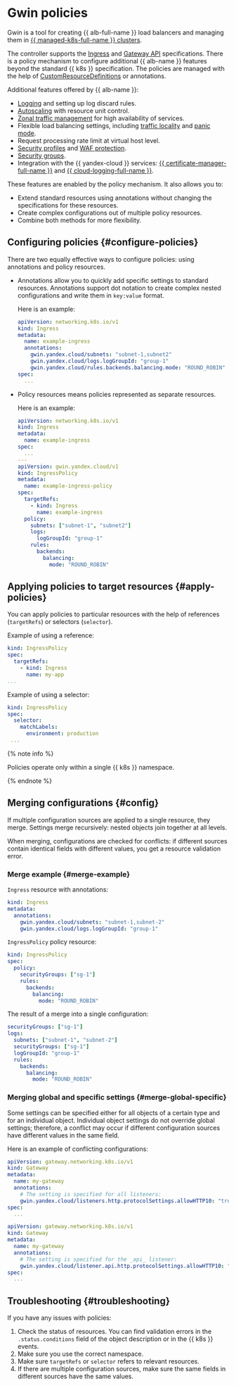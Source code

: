 # Gwin policies

Gwin is a tool for creating {{ alb-full-name }} load balancers and managing them in [{{ managed-k8s-full-name }} clusters](../../../managed-kubernetes/concepts/index.md#kubernetes-cluster).

The controller supports the [Ingress](https://kubernetes.io/docs/concepts/services-networking/ingress/) and [Gateway API](https://gateway-api.sigs.k8s.io/) specifications. There is a policy mechanism to configure additional {{ alb-name }} features beyond the standard {{ k8s }} specification. The policies are managed with the help of [CustomResourceDefinitions](https://kubernetes.io/docs/tasks/extend-kubernetes/custom-resources/custom-resource-definitions/) or annotations.

Additional features offered by {{ alb-name }}:

* [Logging](../../../application-load-balancer/concepts/application-load-balancer.md#logging) and setting up log discard rules.
* [Autoscaling](../../../application-load-balancer/concepts/application-load-balancer.md#lcu-scaling) with resource unit control.
* [Zonal traffic management](../../../application-load-balancer/concepts/application-load-balancer.md#lb-location) for high availability of services.
* Flexible load balancing settings, including [traffic locality](../../../application-load-balancer/concepts/backend-group.md#locality) and [panic mode](../../../application-load-balancer/concepts/backend-group.md#panic-mode).
* Request processing rate limit at virtual host level.
* [Security profiles](../../../smartwebsecurity/concepts/profiles.md) and [WAF protection](../../../smartwebsecurity/concepts/waf.md).
* [Security groups](../../../vpc/concepts/security-groups.md).
* Integration with the {{ yandex-cloud }} services: [{{ certificate-manager-full-name }}](../../../certificate-manager/index.yaml) and [{{ cloud-logging-full-name }}](../../../logging/index.yaml).

These features are enabled by the policy mechanism. It also allows you to:

* Extend standard resources using annotations without changing the specifications for these resources.
* Create complex configurations out of multiple policy resources.
* Combine both methods for more flexibility.

## Configuring policies {#configure-policies}

There are two equally effective ways to configure policies: using annotations and policy resources.

* Annotations allow you to quickly add specific settings to standard resources. Annotations support dot notation to create complex nested configurations and write them in `key:value` format.

  Here is an example:

    ```yaml
    apiVersion: networking.k8s.io/v1
    kind: Ingress
    metadata:
      name: example-ingress
      annotations:
        gwin.yandex.cloud/subnets: "subnet-1,subnet2"
        gwin.yandex.cloud/logs.logGroupId: "group-1"
        gwin.yandex.cloud/rules.backends.balancing.mode: "ROUND_ROBIN"
    spec:
      ...
    ```

* Policy resources means policies represented as separate resources.

  Here is an example:

    ```yaml
    apiVersion: networking.k8s.io/v1
    kind: Ingress
    metadata:
      name: example-ingress
    spec:
      ...
    ---
    apiVersion: gwin.yandex.cloud/v1
    kind: IngressPolicy
    metadata:
      name: example-ingress-policy
    spec:
      targetRefs:
        - kind: Ingress
          name: example-ingress
      policy:
        subnets: ["subnet-1", "subnet2"]
        logs:
          logGroupId: "group-1"
        rules:
          backends:
            balancing:
              mode: "ROUND_ROBIN"
    ```

## Applying policies to target resources {#apply-policies}

You can apply policies to particular resources with the help of references (`targetRefs`) or selectors (`selector`).

Example of using a reference:

```yaml
kind: IngressPolicy
spec:
  targetRefs:
    - kind: Ingress
      name: my-app
...
```

Example of using a selector:

```yaml
kind: IngressPolicy
spec:
  selector:
    matchLabels:
      environment: production
 ...
```

{% note info %}

Policies operate only within a single {{ k8s }} namespace.

{% endnote %}

## Merging configurations {#config}

If multiple configuration sources are applied to a single resource, they merge. Settings merge recursively: nested objects join together at all levels. 

When merging, configurations are checked for conflicts: if different sources contain identical fields with different values, you get a resource validation error.

### Merge example {#merge-example}

`Ingress` resource with annotations:

```yaml
kind: Ingress
metadata:
  annotations:
    gwin.yandex.cloud/subnets: "subnet-1,subnet-2"
    gwin.yandex.cloud/logs.logGroupId: "group-1"
```

`IngressPolicy` policy resource:

```yaml
kind: IngressPolicy
spec:
  policy:
    securityGroups: ["sg-1"]
    rules:
      backends:
        balancing:
          mode: "ROUND_ROBIN"
```

The result of a merge into a single configuration:

```yaml
securityGroups: ["sg-1"]
logs:
  subnets: ["subnet-1", "subnet-2"]
  securityGroups: ["sg-1"]
  logGroupId: "group-1"
  rules:
    backends:
      balancing:
        mode: "ROUND_ROBIN"
```

### Merging global and specific settings {#merge-global-specific}

Some settings can be specified either for all objects of a certain type and for an individual object. Individual object settings do not override global settings; therefore, a conflict may occur if different configuration sources have different values in the same field.


Here is an example of conflicting configurations:

```yaml
apiVersion: gateway.networking.k8s.io/v1
kind: Gateway
metadata:
  name: my-gateway
  annotations:
    # The setting is specified for all listeners:
    gwin.yandex.cloud/listeners.http.protocolSettings.allowHTTP10: "true"
spec:
  ...
```

```yaml
apiVersion: gateway.networking.k8s.io/v1
kind: Gateway
metadata:
  name: my-gateway
  annotations:
    # The setting is specified for the _api_ listener:
    gwin.yandex.cloud/listener.api.http.protocolSettings.allowHTTP10: "false"
spec:
  ...
```

## Troubleshooting {#troubleshooting}

If you have any issues with policies:

  1. Check the status of resources. You can find validation errors in the `.status.conditions` field of the object description or in the {{ k8s }} events.
  1. Make sure you use the correct namespace.
  1. Make sure `targetRefs` or `selector` refers to relevant resources.
  1. If there are multiple configuration sources, make sure the same fields in different sources have the same values.